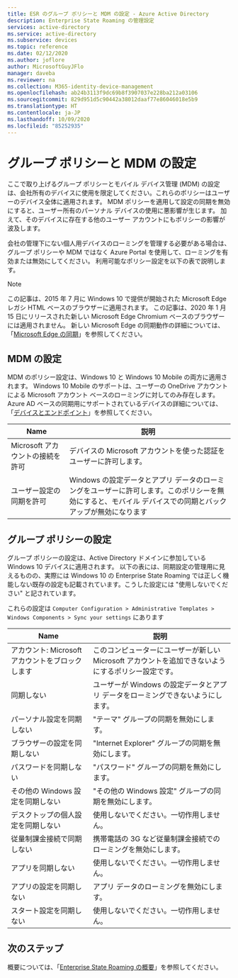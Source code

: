```yaml
---
title: ESR のグループ ポリシーと MDM の設定 - Azure Active Directory
description: Enterprise State Roaming の管理設定
services: active-directory
ms.service: active-directory
ms.subservice: devices
ms.topic: reference
ms.date: 02/12/2020
ms.author: joflore
author: MicrosoftGuyJFlo
manager: daveba
ms.reviewer: na
ms.collection: M365-identity-device-management
ms.openlocfilehash: ab24b3113f9dc69b8f3907037e228ba212a03106
ms.sourcegitcommit: 829d951d5c90442a38012daaf77e86046018e5b9
ms.translationtype: HT
ms.contentlocale: ja-JP
ms.lasthandoff: 10/09/2020
ms.locfileid: "85252935"
---
```

# <a name="group-policy-and-mdm-settings"></a>グループ ポリシーと MDM の設定

ここで取り上げるグループ ポリシーとモバイル デバイス管理 (MDM) の設定は、会社所有のデバイスに使用を限定してください。これらのポリシーはユーザーのデバイス全体に適用されます。 MDM ポリシーを適用して設定の同期を無効にすると、ユーザー所有のパーソナル デバイスの使用に悪影響が生じます。 加えて、そのデバイスに存在する他のユーザー アカウントにもポリシーの影響が波及します。

会社の管理下にない個人用デバイスのローミングを管理する必要がある場合は、グループ ポリシーや MDM ではなく Azure Portal を使用して、ローミングを有効または無効にしてください。
利用可能なポリシー設定を以下の表で説明します。

> [!NOTE]
> この記事は、2015 年 7 月に Windows 10 で提供が開始された Microsoft Edge レガシ HTML ベースのブラウザーに適用されます。 この記事は、2020 年 1 月 15 日にリリースされた新しい Microsoft Edge Chromium ベースのブラウザーには適用されません。 新しい Microsoft Edge の同期動作の詳細については、「[Microsoft Edge の同期](/deployedge/microsoft-edge-enterprise-sync)」を参照してください。

## <a name="mdm-settings"></a>MDM の設定

MDM のポリシー設定は、Windows 10 と Windows 10 Mobile の両方に適用されます。  Windows 10 Mobile のサポートは、ユーザーの OneDrive アカウントによる Microsoft アカウント ベースのローミングに対してのみ存在します。 Azure AD ベースの同期用にサポートされているデバイスの詳細については、「[デバイスとエンドポイント](enterprise-state-roaming-windows-settings-reference.md)」を参照してください。

| Name | 説明 |
| --- | --- |
| Microsoft アカウントの接続を許可 |デバイスの Microsoft アカウントを使った認証をユーザーに許可します。 |
| ユーザー設定の同期を許可 |Windows の設定データとアプリ データのローミングをユーザーに許可します。このポリシーを無効にすると、モバイル デバイスでの同期とバックアップが無効になります |

## <a name="group-policy-settings"></a>グループ ポリシーの設定

グループ ポリシーの設定は、Active Directory ドメインに参加している Windows 10 デバイスに適用されます。 以下の表には、同期設定の管理用に見えるものの、実際には Windows 10 の Enterprise State Roaming では正しく機能しない既存の設定も記載されています。こうした設定には "使用しないでください" と記されています。

これらの設定は `Computer Configuration > Administrative Templates > Windows Components > Sync your settings` にあります 

| Name | 説明 |
| --- | --- |
| アカウント: Microsoft アカウントをブロックします |このコンピューターにユーザーが新しい Microsoft アカウントを追加できないようにするポリシー設定です。 |
| 同期しない |ユーザーが Windows の設定データとアプリ データをローミングできないようにします。 |
| パーソナル設定を同期しない |"テーマ" グループの同期を無効にします。 |
| ブラウザーの設定を同期しない |"Internet Explorer" グループの同期を無効にします。 |
| パスワードを同期しない |"パスワード" グループの同期を無効にします。 |
| その他の Windows 設定を同期しない |"その他の Windows 設定" グループの同期を無効にします。 |
| デスクトップの個人設定を同期しない |使用しないでください。一切作用しません。 |
| 従量制課金接続で同期しない |携帯電話の 3G など従量制課金接続でのローミングを無効にします。 |
| アプリを同期しない |使用しないでください。一切作用しません。 |
| アプリの設定を同期しない |アプリ データのローミングを無効にします。 |
| スタート設定を同期しない |使用しないでください。一切作用しません。 |

## <a name="next-steps"></a>次のステップ

概要については、「[Enterprise State Roaming の概要](enterprise-state-roaming-overview.md)」を参照してください。
